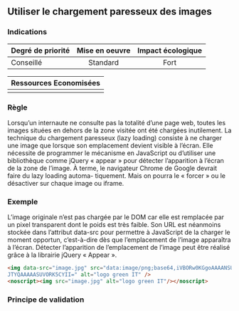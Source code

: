 ## Utiliser le chargement paresseux des images
### Indications
| Degré de priorité |      Mise en oeuvre       |  Impact écologique    | 
|-------------------|:-------------------------:|:---------------------:|
|  Conseillé        |   Standard                |  Fort                 | 


|Ressources Economisées                                      |
|:----------------------------------------------------------:|
|    |

### Règle
Lorsqu’un internaute ne consulte pas la totalité d’une page web, toutes les images situées en dehors de la zone visitée ont été chargées inutilement. 
La technique du chargement paresseux (lazy loading) consiste à ne charger une image que lorsque son emplacement devient visible à l’écran. Elle nécessite de programmer le mécanisme en JavaScript ou d’utiliser une bibliothèque comme jQuery « appear » pour détecter l’apparition à l’écran de la zone de l’image. À terme, le navigateur Chrome de Google devrait faire du lazy loading automa- tiquement. Mais on pourra le « forcer » ou le désactiver sur chaque image ou iframe.

### Exemple
L’image originale n’est pas chargée par le DOM car elle est remplacée par un pixel transparent dont le poids est très faible. Son URL est néanmoins stockée dans l’attribut data-src pour permettre à JavaScript de la charger le moment opportun, c’est-à-dire dès que l’emplacement de l’image apparaîtra à l’écran. Détecter l’apparition de l’emplacement de l’image peut être réalisé grâce à la librairie jQuery « Appear ».

```html
<img data-src="image.jpg" src="data:image/png;base64,iVBORw0KGgoAAAANSUhEUg AAAAEAAAABCAQAAAC1HAwCAAAAC0lEQVR42mNgYAAAAAMAASs
JTYQAAAAASUVORK5CYII=" alt="logo green IT" />
<noscript><img src="image.jpg" alt="logo green IT"/></noscript>
```

### Principe de validation
